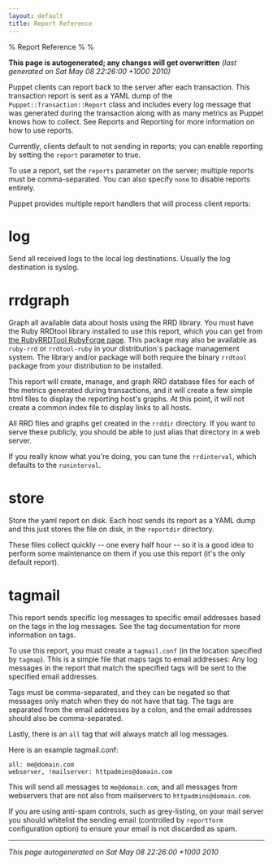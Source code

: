 ```yaml
---
layout: default
title: Report Reference
---
```


% Report Reference
% 
% 

**This page is autogenerated; any changes will get overwritten**
*(last generated on Sat May 08 22:26:00 +1000 2010)*

Puppet clients can report back to the server after each
transaction. This transaction report is sent as a YAML dump of the
`Puppet::Transaction::Report` class and includes every log message
that was generated during the transaction along with as many
metrics as Puppet knows how to collect. See Reports and Reporting
for more information on how to use reports.

Currently, clients default to not sending in reports; you can
enable reporting by setting the `report` parameter to true.

To use a report, set the `reports` parameter on the server;
multiple reports must be comma-separated. You can also specify
`none` to disable reports entirely.

Puppet provides multiple report handlers that will process client
reports:

# log

Send all received logs to the local log destinations. Usually the
log destination is syslog.

# rrdgraph

Graph all available data about hosts using the RRD library. You
must have the Ruby RRDtool library installed to use this report,
which you can get from
[the RubyRRDTool RubyForge page](http://rubyforge.org/projects/rubyrrdtool/).
This package may also be available as `ruby-rrd` or `rrdtool-ruby`
in your distribution's package management system. The library
and/or package will both require the binary `rrdtool` package from
your distribution to be installed.

This report will create, manage, and graph RRD database files for
each of the metrics generated during transactions, and it will
create a few simple html files to display the reporting host's
graphs. At this point, it will not create a common index file to
display links to all hosts.

All RRD files and graphs get created in the `rrddir` directory. If
you want to serve these publicly, you should be able to just alias
that directory in a web server.

If you really know what you're doing, you can tune the
`rrdinterval`, which defaults to the `runinterval`.

# store

Store the yaml report on disk. Each host sends its report as a YAML
dump and this just stores the file on disk, in the `reportdir`
directory.

These files collect quickly -- one every half hour -- so it is a
good idea to perform some maintenance on them if you use this
report (it's the only default report).

# tagmail

This report sends specific log messages to specific email addresses
based on the tags in the log messages. See the tag documentation
for more information on tags.

To use this report, you must create a `tagmail.conf` (in the
location specified by `tagmap`). This is a simple file that maps
tags to email addresses: Any log messages in the report that match
the specified tags will be sent to the specified email addresses.

Tags must be comma-separated, and they can be negated so that
messages only match when they do not have that tag. The tags are
separated from the email addresses by a colon, and the email
addresses should also be comma-separated.

Lastly, there is an `all` tag that will always match all log
messages.

Here is an example tagmail.conf:

    all: me@domain.com
    webserver, !mailserver: httpadmins@domain.com

This will send all messages to `me@domain.com`, and all messages
from webservers that are not also from mailservers to
`httpadmins@domain.com`.

If you are using anti-spam controls, such as grey-listing, on your
mail server you should whitelist the sending email (controlled by
`reportform` configuration option) to ensure your email is not
discarded as spam.


* * * * *

*This page autogenerated on Sat May 08 22:26:00 +1000 2010*




